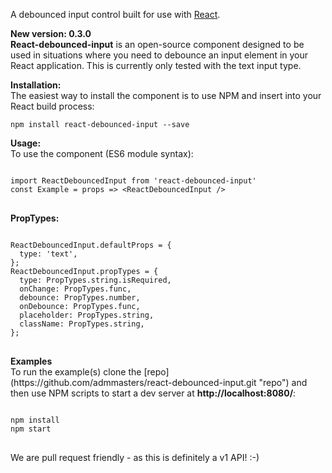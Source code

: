 A debounced input control built for use with [React](https://facebook.github.io/react/ "React").
<p>
<b>New version: 0.3.0</b><br />
<b>React-debounced-input</b> is an open-source component designed to be used in situations where you need to debounce an input element in your React application. This is currently only tested with the text input type.
</p>

<p>
<b>Installation:</b><br />
The easiest way to install the component is to use NPM and insert into your React build process:
<pre><code>npm install react-debounced-input --save</code></pre>
</p>

<p>
<b>Usage:</b><br/>
To use the component (ES6 module syntax):
<pre>
<code>
import ReactDebouncedInput from 'react-debounced-input'
const Example = props => &lt;ReactDebouncedInput /&gt;
</code>
</pre>
<b>PropTypes:</b>
<pre>
<code>
ReactDebouncedInput.defaultProps = {
  type: 'text',
};
ReactDebouncedInput.propTypes = {
  type: PropTypes.string.isRequired,
  onChange: PropTypes.func,
  debounce: PropTypes.number,
  onDebounce: PropTypes.func,
  placeholder: PropTypes.string,
  className: PropTypes.string,
};
</code>
</pre>
</p>

<p>
<b>Examples</b>
<br />
To run the example(s) clone the [repo](https://github.com/admmasters/react-debounced-input.git "repo") and then use NPM scripts to start a dev server at <b>http://localhost:8080/</b>:
<pre>
<code>
npm install
npm start
</code>
</pre>

<p>
We are pull request friendly - as this is definitely a v1 API! :-)
